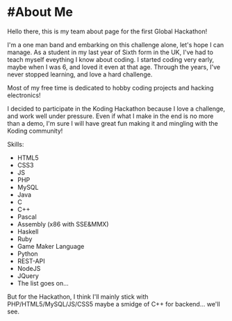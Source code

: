 #About Me
===========================

Hello there, this is my team about page for the first Global Hackathon!

I'm a one man band and embarking on this challenge alone, let's hope I can manage. As a student in my last year of Sixth form in the UK, I've had to teach myself eveything I know about coding.
I started coding very early, maybe when I was 6, and loved it even at that age. Through the years, I've never stopped learning, and love a hard challenge.

Most of my free time is dedicated to hobby coding projects and hacking electronics!

I decided to participate in the Koding Hackathon because I love a challenge, and work well under pressure. Even if what I make in the end is no more than a demo, I'm sure I will have great fun making it and mingling with the Koding community!

Skills:
 * HTML5
 * CSS3
 * JS
 * PHP
 * MySQL
 * Java
 * C
 * C++
 * Pascal
 * Assembly (x86 with SSE&MMX)
 * Haskell
 * Ruby
 * Game Maker Language
 * Python
 * REST-API
 * NodeJS
 * JQuery
 * The list goes on...
 
But for the Hackathon, I think I'll mainly stick with PHP/HTML5/MySQL/JS/CSS5 maybe a smidge of C++ for backend... we'll see.

